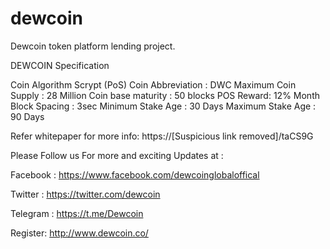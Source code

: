 # dewcoin
Dewcoin token platform lending project.


DEWCOIN Specification

Coin Algorithm Scrypt (PoS)
Coin Abbreviation : DWC
Maximum Coin Supply : 28 Million
Coin base maturity : 50 blocks
POS Reward: 12% Month
Block Spacing : 3sec
Minimum Stake Age : 30 Days
Maximum Stake Age : 90 Days


Refer whitepaper for more info: https://[Suspicious link removed]/taCS9G

Please Follow us For more and exciting Updates at :

Facebook : https://www.facebook.com/dewcoinglobaloffical

Twitter : https://twitter.com/dewcoin

Telegram : https://t.me/Dewcoin

Register: http://www.dewcoin.co/
